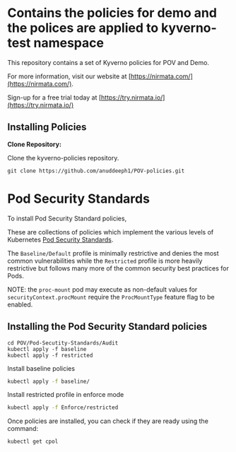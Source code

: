 # Contains the policies for demo and the polices are applied to kyverno-test namespace

This repository contains a set of Kyverno policies for POV and Demo.

For more information, visit our website at [https://nirmata.com/](https://nirmata.com/).

Sign-up for a free trial today at [https://try.nirmata.io/](https://try.nirmata.io/)


## Installing Policies

**Clone Repository:**

Clone the kyverno-policies repository.

```console
git clone https://github.com/anuddeeph1/POV-policies.git
```

# Pod Security Standards
To install Pod Security Standard policies, 

These are collections of policies which implement the various levels of Kubernetes [Pod Security Standards](https://kubernetes.io/docs/concepts/security/pod-security-standards/).

The `Baseline/Default` profile is minimally restrictive and denies the most common vulnerabilities while the `Restricted` profile is more heavily restrictive but follows many more of the common security best practices for Pods.

NOTE: the `proc-mount` pod may execute as non-default values for `securityContext.procMount` require the `ProcMountType` feature flag to be enabled.

## Installing the Pod Security Standard policies


```console
cd POV/Pod-Secutity-Standards/Audit
kubectl apply -f baseline
kubectl apply -f restricted
```


Install baseline policies

```sh
kubectl apply -f baseline/
```

Install restricted profile in enforce mode
```sh
kubectl apply -f Enforce/restricted
```
Once policies are installed, you can check if they are ready using the command:

```console
kubectl get cpol
```
